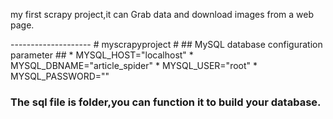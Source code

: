 
<p>my first scrapy project,it can Grab data and download images from a web page.</p>
--------------------
# myscrapyproject #
## MySQL database configuration parameter ##
* MYSQL_HOST="localhost"
* MYSQL_DBNAME="article_spider"
* MYSQL_USER="root"
* MYSQL_PASSWORD=""


### The sql file is  folder,you can function it to build your database.
